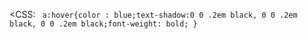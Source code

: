<CSS: ```
    a:hover{color : blue;text-shadow:0 0 .2em black, 0 0 .2em black, 0 0 .2em black;font-weight: bold;
}```